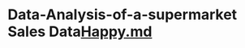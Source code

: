 # Data-Analysis-of-a-supermarket Sales Data[Happy.md](https://github.com/Happyqueen-sys/Data-Analysis-of-a-supermarket/files/6360265/Happy.md)
